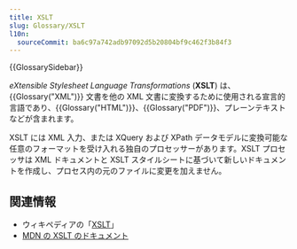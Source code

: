 ```yaml
---
title: XSLT
slug: Glossary/XSLT
l10n:
  sourceCommit: ba6c97a742adb97092d5b20804bf9c462f3b84f3
---
```


{{GlossarySidebar}}

_eXtensible Stylesheet Language Transformations_ (**XSLT**) は、{{Glossary("XML")}} 文書を他の XML 文書に変換するために使用される宣言的言語であり、{{Glossary("HTML")}}、{{Glossary("PDF")}}、プレーンテキストなどが含まれます。

XSLT には XML 入力、または XQuery および XPath データモデルに変換可能な任意のフォーマットを受け入れる独自のプロセッサーがあります。XSLT プロセッサは XML ドキュメントと XSLT スタイルシートに基づいて新しいドキュメントを作成し、プロセス内の元のファイルに変更を加えません。

## 関連情報

- ウィキペディアの「[XSLT](https://ja.wikipedia.org/wiki/XSLT)」
- [MDN の XSLT のドキュメント](/ja/docs/Web/XSLT)
